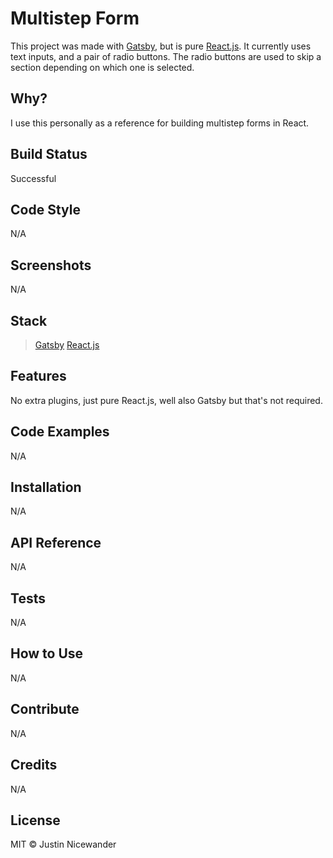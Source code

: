 # Multistep Form

This project was made with [Gatsby](https://www.gatsbyjs.com/), but is pure [React.js](https://reactjs.org/). It currently uses text inputs, and a pair of radio buttons. The radio buttons are used to skip a section depending on which one is selected. 

## Why?

I use this personally as a reference for building multistep forms in React.

## Build Status

Successful

## Code Style

N/A

## Screenshots

N/A

## Stack

> [Gatsby](https://www.gatsbyjs.com/)
> [React.js](https://reactjs.org/)

## Features

No extra plugins, just pure React.js, well also Gatsby but that's not required.

## Code Examples

N/A

## Installation

N/A

## API Reference

N/A

## Tests

N/A

## How to Use

N/A

## Contribute

N/A

## Credits

N/A

## License

MIT © Justin Nicewander